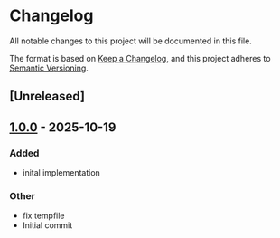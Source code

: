 # Changelog

All notable changes to this project will be documented in this file.

The format is based on [Keep a Changelog](https://keepachangelog.com/en/1.0.0/),
and this project adheres to [Semantic Versioning](https://semver.org/spec/v2.0.0.html).

## [Unreleased]

## [1.0.0](https://github.com/jzeuzs/normality/releases/tag/v1.0.0) - 2025-10-19

### Added

- inital implementation

### Other

- fix tempfile
- Initial commit
